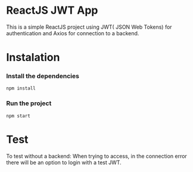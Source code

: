 # ReactJS JWT App
This is a simple ReactJS project using JWT(
JSON Web Tokens) for authentication and Axios for connection to a backend.

# Instalation
### Install the dependencies
`npm install`

### Run the project
`npm start`

# Test
To test without a backend: When trying to access, in the connection error there will be an option to login with a test JWT.